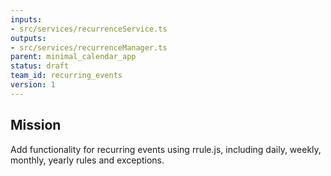 ```yaml
---
inputs:
- src/services/recurrenceService.ts
outputs:
- src/services/recurrenceManager.ts
parent: minimal_calendar_app
status: draft
team_id: recurring_events
version: 1
---
```

## Mission
Add functionality for recurring events using rrule.js, including daily, weekly, monthly, yearly rules and exceptions.

